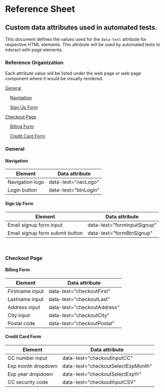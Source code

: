 # Reference Sheet
## Custom data attributes used in automated tests.
This document defines the values used for the `data-test` attribute for respective HTML elements. This attribute will be used by automated tests to interact with page elements.


### Reference Organization
Each attribute value will be listed under the web page or web page component where it would be visually rendered.

[General](https://github.com/weareenvoy/qa-data-attr#general)

&nbsp;&nbsp;&nbsp;&nbsp;[Navigation](https://github.com/weareenvoy/qa-data-attr#navigation)

&nbsp;&nbsp;&nbsp;&nbsp;[Sign Up Form](https://github.com/weareenvoy/qa-data-attr#sign-up-from)

[Checkout Page](https://github.com/weareenvoy/qa-data-attr#checkout-page)

&nbsp;&nbsp;&nbsp;&nbsp;[Billing Form](https://github.com/weareenvoy/qa-data-attr#billing-form)

&nbsp;&nbsp;&nbsp;&nbsp;[Credit Card Form](https://github.com/weareenvoy/qa-data-attr#credit-card-form)
<br>

### General

#### Navigation

Element          | Data attribute  
---------------- | ----------------
Navigation logo | data-test="navLogo"
Login button | data-test="btnLogin"

#### Sign Up Form

Element          | Data attribute  
---------------- | ----------------
Email signup form input | data-test="formInputSignup"
Email signup form submit button | data-test="formBtnSignup"
<br>

### Checkout Page

#### Billing Form

Element          | Data attribute  
---------------- | ----------------
Firstname input | data-test="checkoutFirst"
Lastname input | data-test="checkoutLast"
Address input | data-test="checkoutAddress"
City input | data-test="checkoutCity"
Postal code | data-test="checkoutPostal"

#### Credit Card Form
Element          | Data attribute  
---------------- | ----------------
CC number input | data-test="checkoutInputCC"
Exp month dropdown | data-test="checkoutSelectExpMonth"
Exp year dropdown | data-test="checkoutSelectExpYr"
CC security code | data-test="checkoutInputCSV"
<br>
